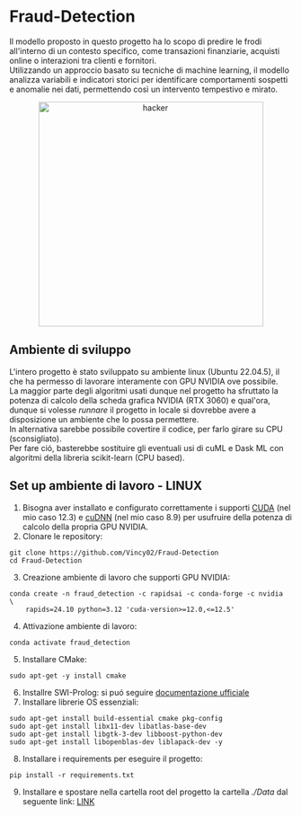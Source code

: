 # Fraud-Detection
Il modello proposto in questo progetto ha lo scopo di predire le frodi all'interno di un contesto specifico, come transazioni finanziarie, acquisti online o interazioni tra clienti e fornitori.
<br>Utilizzando un approccio basato su tecniche di machine learning, il modello analizza variabili e indicatori storici per identificare comportamenti sospetti e anomalie nei dati, permettendo così un intervento tempestivo e mirato.

<p align="center">
    <img src="https://i.imgur.com/zSNY5tM.png" alt="hacker" height="400"/>
</p>

## Ambiente di sviluppo
L'intero progetto è stato sviluppato su ambiente linux (Ubuntu 22.04.5), il che ha permesso di lavorare interamente con GPU NVIDIA ove possibile.
<br>La maggior parte degli algoritmi usati dunque nel progetto ha sfruttato la potenza di calcolo della scheda grafica NVIDIA (RTX 3060) e qual'ora, dunque si volesse _runnare_ il progetto in locale si dovrebbe avere a disposizione un ambiente che lo possa permettere.
<br>In alternativa sarebbe possibile covertire il codice, per farlo girare su CPU (sconsigliato).
<br>Per fare ció, basterebbe sostituire gli eventuali usi di cuML e Dask ML con algoritmi della libreria scikit-learn (CPU based).

## Set up ambiente di lavoro - LINUX

1. Bisogna aver installato e configurato correttamente i supporti [CUDA](https://developer.nvidia.com/cuda-12-3-0-download-archive) (nel mio caso 12.3) e [cuDNN](https://developer.nvidia.com/rdp/cudnn-archive) (nel mio caso 8.9) per usufruire della potenza di calcolo della propria GPU NVIDIA.
2. Clonare le repository:
```
git clone https://github.com/Vincy02/Fraud-Detection
cd Fraud-Detection
```
3. Creazione ambiente di lavoro che supporti GPU NVIDIA:
```
conda create -n fraud_detection -c rapidsai -c conda-forge -c nvidia  \
    rapids=24.10 python=3.12 'cuda-version>=12.0,<=12.5'
```
4. Attivazione ambiente di lavoro:
```
conda activate fraud_detection
```
5. Installare CMake:
```
sudo apt-get -y install cmake
```
6. Installre SWI-Prolog: si puó seguire [documentazione ufficiale](https://www.swi-prolog.org/build/unix.html)
7. Installare librerie OS essenziali:
```
sudo apt-get install build-essential cmake pkg-config
sudo apt-get install libx11-dev libatlas-base-dev
sudo apt-get install libgtk-3-dev libboost-python-dev
sudo apt-get install libopenblas-dev liblapack-dev -y
```
8. Installare i requirements per eseguire il progetto:
```
pip install -r requirements.txt
```
9. Installare e spostare nella cartella root del progetto la cartella _./Data_ dal seguente link: [LINK](https://mega.nz/folder/oow1CAZC#dfN2ThUn8A8jCii7q9526Q)
